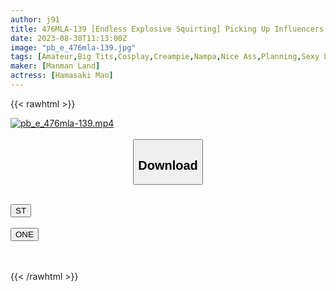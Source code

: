 ```yaml
---
author: j91
title: 476MLA-139 [Endless Explosive Squirting] Picking Up Influencers Of Slender F-Cup Busty Gals! A Super Sensitive Body That Squirts In Any Position & The Actor Was Overwhelmed By Her Strong Libido And Was Overtaken 4 Times Www (Mao Hamasaki)
date: 2023-08-30T11:13:00Z
image: "pb_e_476mla-139.jpg"
tags: [Amateur,Big Tits,Cosplay,Creampie,Nampa,Nice Ass,Planning,Sexy Legs,Squirting]
maker: [Manman Land]
actress: [Hamasaki Mao]
---
```



{{< rawhtml >}}

<div class="video" data-videoid="0DQ2JabXBdtg4B">
    <a href="javascript:;">
        <img src="https://my.j91.asia/posts/pb_e_476mla-139/pb_e_476mla-139.jpg" width="WIDTH" height="HEIGHT" alt="pb_e_476mla-139.mp4" loading="lazy">
    </a>
</div>

<script type="text/javascript" src="https://j91.asia/asset/on-demand-st.js"></script>

<br>
  <link rel="stylesheet" href="https://j91.asia/asset/bs5.css">
  
  <center>
  <button class="btn btn-primary" type="button" data-bs-toggle="collapse" data-bs-target=".multi-collapse" aria-expanded="false" aria-controls="multiCollapseExample1 multiCollapseExample2"><h2>Download</h2></button></center>
</p>
<div class="row">
  <div class="col">
    <div class="collapse multi-collapse" id="multiCollapseExample1">
      <div class="card card-body">
	      	      <br>
<div class="buttons">  
<a href="https://streamtape.to/v/0DQ2JabXBdtg4B"><button class="btn-hover color-3"><i class="fa fa-download"></i> ST</button></a></div>
    </div>
  </div>
</div>
  <div class="col">
    <div class="collapse multi-collapse" id="multiCollapseExample2">
      <div class="card card-body">
	      <br>
<div class="buttons">
    <a href="https://oneupload.to/khdvbzwbavw6"><button class="btn-hover color-9"><i class="fa fa-download"></i> ONE</button></a></div>
<br><br>
      </div>
    </div>
  </div>
</div>

{{< /rawhtml >}}

